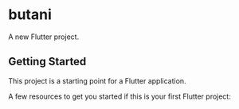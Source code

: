 # butani

A new Flutter project.

## Getting Started

This project is a starting point for a Flutter application.

A few resources to get you started if this is your first Flutter project:
<!-- 
- [Lab: Write your first Flutter app](https://docs.flutter.dev/get-started/codelab)
- [Cookbook: Useful Flutter samples](https://docs.flutter.dev/cookbook)

For help getting started with Flutter development, view the
[online documentation](https://docs.flutter.dev/), which offers tutorials,
samples, guidance on mobile development, and a full API reference. -->
